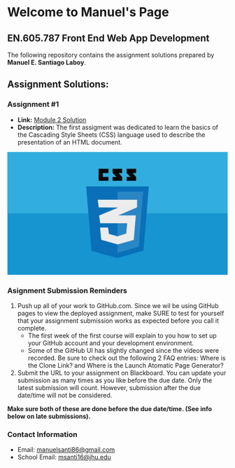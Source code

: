 # Welcome to Manuel's Page

## EN.605.787 Front End Web App Development

The following repository contains the assignment solutions prepared by **Manuel E. Santiago Laboy**.

## Assignment Solutions:
### Assignment #1

- **Link:** [Module 2 Solution](https://manuelsanti1986.github.io/jhu-front-end-dev/module2-solution)
- **Description:** The first assigment was dedicated to learn the basics of the Cascading Style Sheets (CSS) language used to describe the presentation of an HTML document.

![alt text](./module2-solution/assets/css-1200x667.webp "CSS is Cool")


### Asignment Submission Reminders

1. Push up all of your work to GitHub.com. Since we wil be using GitHub pages to view the deployed assignment, make SURE to test for yourself that your assignment submission works as expected before you call it complete.
    - The first week of the first course will explain to you how to set up your GitHub account and your development environment.
    - Some of the GitHub UI has slightly changed since the videos were recorded. Be sure to check out the following 2 FAQ entries: Where is the Clone Link? and Where is the Launch Atomatic Page Generator?
2. Submit the URL to your assignment on Blackboard. You can update your submission as many times as you like before the due date. Only the latest submission will count. However, submission after the due date/time will not be considered.

**Make sure both of these are done before the due date/time. (See info below on late submissions).**


### Contact Information

- Email: manuelsanti86@gmail.com
- School Email: msanti16@jhu.edu

